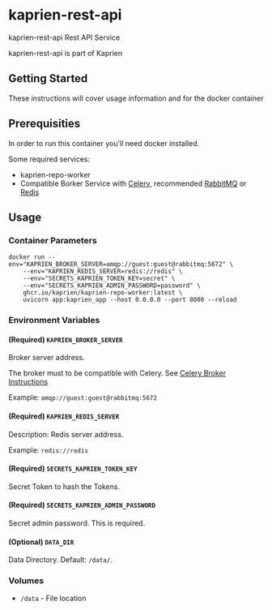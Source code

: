 # kaprien-rest-api

kaprien-rest-api Rest API Service

kaprien-rest-api is part of Kaprien

## Getting Started

These instructions will cover usage information and for the docker container

## Prerequisities


In order to run this container you'll need docker installed.

Some required services:

* kaprien-repo-worker
* Compatible Borker Service with [Celery](http://docs.celeryq.dev/),
  recommended [RabbitMQ](https://www.rabbitmq.com) or
  [Redis](https://redis.com)


## Usage

### Container Parameters

```shell
docker run --env="KAPRIEN_BROKER_SERVER=amqp://guest:guest@rabbitmq:5672" \
    --env="KAPRIEN_REDIS_SERVER=redis://redis" \
    --env="SECRETS_KAPRIEN_TOKEN_KEY=secret" \
    --env="SECRETS_KAPRIEN_ADMIN_PASSWORD=password" \
    ghcr.io/kaprien/kaprien-repo-worker:latest \
    uvicorn app:kaprien_app --host 0.0.0.0 --port 8000 --reload
```


### Environment Variables

#### (Required) `KAPRIEN_BROKER_SERVER`

Broker server address.

The broker must to be compatible with Celery. See [Celery Broker Instructions](https://docs.celeryq.dev/en/stable/getting-started/backends-and-brokers/index.html#broker-instructions)

Example: `amqp://guest:guest@rabbitmq:5672`

#### (Required) `KAPRIEN_REDIS_SERVER`

Description: Redis server address.

Example: `redis://redis`

#### (Required) `SECRETS_KAPRIEN_TOKEN_KEY`

Secret Token to hash the Tokens.


#### (Required) `SECRETS_KAPRIEN_ADMIN_PASSWORD`

Secret admin password. This is required.

#### (Optional) `DATA_DIR`

Data Directory. Default: `/data/`.

### Volumes

* `/data` - File location
